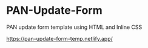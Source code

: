 
# PAN-Update-Form

PAN update form template using HTML and Inline CSS

https://pan-update-form-temp.netlify.app/

